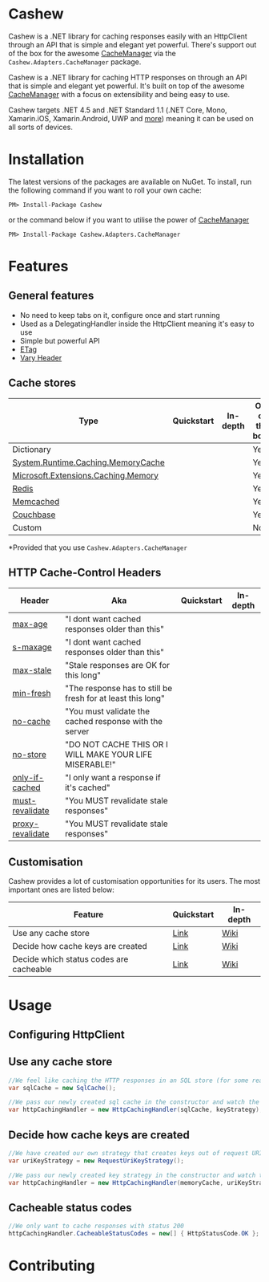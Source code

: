 # Cashew
Cashew is a .NET library for caching responses easily with an HttpClient through an API that is simple and elegant yet powerful.
There's support out of the box for the awesome [CacheManager](https://github.com/MichaCo/CacheManager) via the `Cashew.Adapters.CacheManager` package.

Cashew is a .NET library for caching HTTP responses on  through an API that is simple and elegant yet powerful. 
It's built on top of the awesome [CacheManager](https://github.com/MichaCo/CacheManager) with a focus on extensibility and being easy to use.

Cashew targets .NET 4.5 and .NET Standard 1.1 (.NET Core, Mono, Xamarin.iOS, Xamarin.Android, UWP and [more](https://github.com/dotnet/standard/blob/master/docs/versions.md)) meaning it can be used on all sorts of devices.

# Installation
The latest versions of the packages are available on NuGet. To install, run the following command if you want to roll your own cache:
```
PM> Install-Package Cashew
```
or the command below if you want to utilise the power of [CacheManager](https://github.com/MichaCo/CacheManager)
```
PM> Install-Package Cashew.Adapters.CacheManager
```

# Features


## General features
- No need to keep tabs on it, configure once and start running
- Used as a DelegatingHandler inside the HttpClient meaning it's easy to use
- Simple but powerful API
- [ETag](https://en.wikipedia.org/wiki/HTTP_ETag)
- [Vary Header](https://developer.mozilla.org/en-US/docs/Web/HTTP/Headers/Vary)

## Cache stores

|Type|Quickstart|In-depth|Out of the box?|
| ------------- | ------------- | ------------- |------------- |
|Dictionary|  |  |Yes*|
|[System.Runtime.Caching.MemoryCache](https://msdn.microsoft.com/en-us/library/system.runtime.caching.memorycache(v=vs.110).aspx) |  | |Yes*|
|[Microsoft.Extensions.Caching.Memory](https://github.com/aspnet/Caching/tree/dev/src/Microsoft.Extensions.Caching.Memory)|||Yes*|
| [Redis](https://www.nuget.org/packages/CacheManager.StackExchange.Redis) |  |  |Yes*|
| [Memcached](https://www.nuget.org/packages/CacheManager.Memcached) |  |  |Yes*|
| [Couchbase](https://www.nuget.org/packages/CacheManager.Couchbase) |  |  |Yes*|
| Custom | | |No| 

*Provided that you use `Cashew.Adapters.CacheManager`

## HTTP Cache-Control Headers
|Header|Aka|Quickstart|In-depth|
| ------------- | ------------- | ------------- | ------------- |
|[max-age](https://tools.ietf.org/html/rfc7234)|"I dont want cached responses older than this"| | |
|[s-maxage](https://tools.ietf.org/html/rfc7234)|"I dont want cached responses older than this"| | |
|[max-stale](https://tools.ietf.org/html/rfc7234)|"Stale responses are OK for this long"| | |
|[min-fresh](https://tools.ietf.org/html/rfc7234)|"The response has to still be fresh for at least this long"| | |
|[no-cache](https://tools.ietf.org/html/rfc7234)|"You must validate the cached response with the server| | |
|[no-store](https://tools.ietf.org/html/rfc7234)|"DO NOT CACHE THIS OR I WILL MAKE YOUR LIFE MISERABLE!"| | |
|[only-if-cached](https://tools.ietf.org/html/rfc7234)|"I only want a response if it's cached"| | |
|[must-revalidate](https://tools.ietf.org/html/rfc7234)|"You MUST revalidate stale responses"| | |
|[proxy-revalidate](https://tools.ietf.org/html/rfc7234)|"You MUST revalidate stale responses"| | |

## Customisation
Cashew provides a lot of customisation opportunities for its users. The most important ones are listed below:

|Feature|Quickstart|In-depth|
| ------------- | ------------- | ------------- |
| Use any cache store | [Link](#use-any-cache-store) | [Wiki](https://github.com/joakimskoog/Cashew/wiki) |
| Decide how cache keys are created | [Link](#decide-how-cache-keys-are-created) | [Wiki](https://github.com/joakimskoog/Cashew/wiki) |
| Decide which status codes are cacheable | [Link](#cacheable-status-codes) | [Wiki](https://github.com/joakimskoog/Cashew/wiki) |

# Usage

## Configuring HttpClient


## Use any cache store
```csharp
//We feel like caching the HTTP responses in an SQL store (for some reason) and have therefore created our own SqlCache
var sqlCache = new SqlCache();

//We pass our newly created sql cache in the constructor and watch the magic happen
var httpCachingHandler = new HttpCachingHandler(sqlCache, keyStrategy);
```

## Decide how cache keys are created
```csharp
//We have created our own strategy that creates keys out of request URI:s
var uriKeyStrategy = new RequestUriKeyStrategy();

//We pass our newly created key strategy in the constructor and watch the magic happen!
var httpCachingHandler = new HttpCachingHandler(memoryCache, uriKeyStrategy);

```

## Cacheable status codes
```csharp
//We only want to cache responses with status 200
httpCachingHandler.CacheableStatusCodes = new[] { HttpStatusCode.OK };
```



# Contributing
